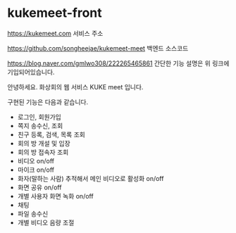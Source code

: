 # kukemeet-front

https://kukemeet.com 서비스 주소

https://github.com/songheejae/kukemeet-meet 백엔드 소스코드

https://blog.naver.com/gmlwo308/222265465861 간단한 기능 설명은 위 링크에 기입되어있습니다.

안녕하세요. 화상회의 웹 서비스 KUKE  meet 입니다.

구현된 기능은 다음과 같습니다.
- 로그인, 회원가입
- 쪽지 송수신, 조회
- 친구 등록, 검색, 목록 조회
- 회의 방 개설 및 입장
- 회의 방 접속자 조회
- 비디오 on/off
- 마이크 on/off
- 화자(말하는 사람) 추적해서 메인 비디오로 활성화 on/off
- 화면 공유 on/off
- 개별 사용자 화면 녹화 on/off
- 채팅
- 파일 송수신
- 개별 비디오 음량 조절
